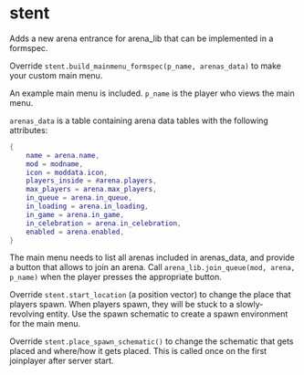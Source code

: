 # stent
Adds a new arena entrance for arena_lib that can be implemented in a formspec. 

Override `stent.build_mainmenu_formspec(p_name, arenas_data)` to make your custom main menu.

An example main menu is included. `p_name` is the player who views the main menu.

`arenas_data` is a table containing arena data tables with the following attributes:

```lua
{
    name = arena.name,
    mod = modname,
    icon = moddata.icon,
    players_inside = #arena.players,
    max_players = arena.max_players,
    in_queue = arena.in_queue,
    in_loading = arena.in_loading,
    in_game = arena.in_game,
    in_celebration = arena.in_celebration,
    enabled = arena.enabled,
}
```

The main menu needs to list all arenas included in arenas_data, and provide a button that allows to join an arena. Call `arena_lib.join_queue(mod, arena, p_name)` when the player presses the appropriate button.

Override `stent.start_location` (a position vector) to change the place that players spawn. When players spawn, they will be stuck to a slowly-revolving entity. Use the spawn schematic to create a spawn environment for the main menu.

Override `stent.place_spawn_schematic()` to change the schematic that gets placed and where/how it gets placed. This is called once on the first joinplayer after server start.